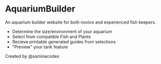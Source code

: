 # AquariumBuilder
An aquarium builder website for both novice and experienced fish keepers.
<ul>
    <li> Determine the size/environment of your aquarium </li>
    <li> Select from compatible Fish and Plants </li>
    <li> Recieve printable generated guides from selections</li>
    <li> "Preview" your tank feature </li>
</ul>

Created by @saminacodes
